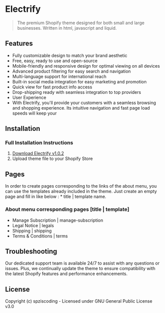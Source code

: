 # Electrify

> The premium Shopify theme designed for both small and large businesses. Written in html, javascript and liquid.

## Features
  * Fully customizable design to match your brand aesthetic
  * Free, easy, ready to use and open-source
  * Mobile-friendly and responsive design for optimal viewing on all devices
  * Advanced product filtering for easy search and navigation
  * Multi-language support for international reach
  * Built-in social media integration for easy marketing and promotion
  * Quick view for fast product info access
  * Drop-shipping ready with seamless integration to top providers
  * User Experience
  * With Electrify, you'll provide your customers with a seamless browsing and shopping experience. Its intuitive navigation and fast page load speeds will keep your  

## Installation 

### Full Installation Instructions
  1. [Download Electrify v1.0.2](https://codeload.github.com/spziscoding/electrify/zip/main)
  2. Upload theme file to your Shopify Store

## Pages

In order to create pages corresponding to the links of the about menu, you can use the templates already included in the theme. Just create an empty page and fill in like below : * title | template name.

### About menu corresponding pages [title | template]
  * Manage Subscription | manage-subscription
  * Legal Notice | legals
  * Shipping | shipping
  * Terms & Conditions | terms

## Troubleshooting

Our dedicated support team is available 24/7 to assist with any questions or issues. Plus, we continually update the theme to ensure compatibility with the latest Shopify features and performance enhancements.

## License
Copyright (c) spziscoding - Licensed under GNU General Public License v3.0

